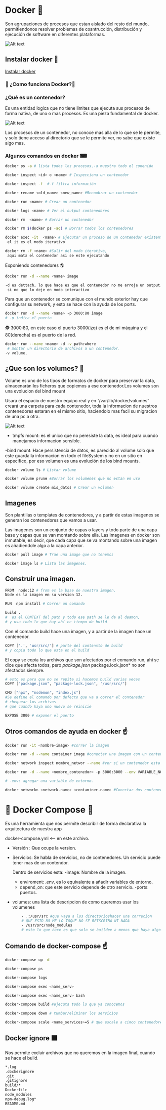 # Docker 🐳

Son agrupaciones de procesos que estan aislado del resto del mundo, permitiendonos resolver problemas de cosntrucción, distribución y ejecución de software en diferentes plataformas.

![Alt text](https://lh3.googleusercontent.com/proxy/3HRlWJor7WSWWJqUC8BC7b-FT9m-AZhpqIkIudiWFkJPuYLT_H1XocxSThUb35LdBa0Sg8QjfyKKXDstcN5ojy-Z94YH4Ct4lnX75J8VT1zQaHKA "Optional Title")

## Instalar docker 💾

[Instalar docker](https://docs.docker.com/engine/install/)

### 🤔 ¿Como funciona Docker?🤔

### ¿Qué es un contenedor?

Es una entidad logica que no tiene limites que ejecuta sus procesos de forma nativa, de uno o mas procesos. Es una pieza fundamental de docker.

![Alt text](https://blog.carreralinux.com.ar/wp-content/uploads/2020/06/docker_imagenes_contenedores.png "Optional Title")

Los procesos de un contenedor, no conoce mas alla de lo que se le permite, y solo tiene acceso al directorio que se le permite ver, no sabe que existe algo mas.

### Algunos comandos en docker ⌨

```bash
docker ps -a # lista todos los procesos,-a muestra todo el conenido
```

```bash
docker inspect <id> o <name> # Inspecciona un contenedor
```

```bash
docker inspect -f  #-f filtra información
```

```bash
docker rename <old_name> <new_name> #Renombrar un contenedor
```

```bash
docker run <name> # Crear un contenedor
```

```bash
docker logs <name> # Ver el output contenedores
```

```bash
docker rm  <name> # Borrar un contenedor
```

```bash
docker rm $(docker ps -aq) # Borrar todos los contenedores
```

```bash
docker exec -it  <name> # Ejecutar un proceso de un contenedor existente,
 el it es el modo iterativo
```

```bash
docker rm -f <name> #Salir del modo iterativo,
 aqui mata el contenedor asi se este ejecutando
```

Exponiendo contenedores 🌎

```bash
docker run -d --name <name> image

-d es dettach, lo que hace es que el contenedor no me arroje un output,
 si no que lo deje en modo interactivo
```

Para que un contenedor se comunique con el mundo exterior hay que configurar su network, y esto se hace con la ayuda de los ports.

```bash
docker run -d --name <name> -p 3000:80 image
# -p indica el puerto
```

🕵 3000:80, en este caso el puerto 3000(izq) es el de mi máquina y el 80(derecha) es el puerto de la red.

```bash
docker run --name <name> -d -v path:where
 # montar un directorio de archivos a un contenedor.
-v volume.
```

## ¿Que son los volumes? 🧐

Volume es uno de los tipos de formatos de docker para preservar la data, almacenarán los ficheros que copiemos a ese contenedor.Los volumes son una evolucion del bind mount

Usará el espacio de nuestro equipo real y en “/var/lib/docker/volumes” creará una carpeta para cada contenedor, toda la informacion de nuestros contenedores estaran en el mismo sitio, haciendolo mas facil su migracion de una pc a otra.

![Alt text](https://miro.medium.com/max/624/1*j0g82wL5oUl3dgwIXZBIpA.png "Optional Title")

- tmpfs mount: es el unico que no peresiste la data, es ideal para cuando manejamos informacion sensible.

-bind mount: Hace persistencia de datos, es parecido al volume solo que este guarda la informacion en todo el fileSystem y no en un sitio en especifico, por eso volumen es una evolución de los bind mounts.

```bash
docker volume ls # Listar volume
```

```bash
docker volume prune #Borrar los volumenes que no estan en uso
```

```bash
docker volume create mis_datos # Crear un volumen
```

## Imagenes

Son plantillas o templates de contenedores, y a partir de estas imagenes se generan los contenedores que vamos a usar.

Las imagenes son un conjunto de capas o layers y todo parte de una capa base
y capas que se van montando sobre ella.
Las imagenes en docker son inmutable, es decir, que cada capa que se va montando sobre una imagen es añadiendole algo a la capa anterior.

```bash
docker pull image # Trae una image que no tenemos
```

```bash
docker image ls # Lista las imagenes.
```

## Construir una imagen.

```bash
FROM  node:12 # from es la base de nuestra imagen.
Node es la imagen en su version 12.
```

```bash
RUN  npm install # Correr un comando
```

```bash
build .
#  es el CONTEXT del path y todo ese path se le da al deamon,
# y usa todo lo que hay ahí en tiempo de build
```

Con el comando build hace una imagen, y a partir de la imagen hace un contenedor.

```bash
COPY ['.', 'usr/src/'] # parte del contenxto de build
# y copia todo lo que esta en el build
```

El copy se copia los archivos que son afectados por el comando run, ahi se dice que afecta todos, pero _package.json_ package.lock.json\* no son afectados siempre.

```bash
# esto es para que no se repite si hacemos build varias veces
COPY ["package.json", "package-lock.json", "/usr/src/"]
```

```bash
CMD ["npx", "nodemon", "index.js"]
#Se define el comando por defecto que va a correr el contenedor
# chequear los archivos
# que cuando haya uno nuevo se reinicie
```

```bash
EXPOSE 3000 # exponer el puerto
```

## Otros comandos de ayuda en docker ☝️

```bash
docker run -it <nombre-image> #correr la imagen
```

```bash
docker run -d --name container image #conectar una imagen con un contenedor
```

```bash
docker network inspect nombre_networ --name #ver si un contenedor esta conectado

```

```bash
docker run -d --name <nombre_contenedor> -p 3000:3000 --env VARIABLE_NOMBRE= URL_VARIABLE <nombre_image>

# -env: agregar una variable de entorno.
```

```bash
docker networkn <network-name> <contaniner-name> #Conectar dos contenedores entre si
```

# 🐳 Docker Compose 🐳

Es una herramienta que nos permite describir de forma declarativa la arquitectura de nuestra app

docker-compose.yml <-- en este archivo.

- Versión : Que ocupe la version.

- Servicios: Se habla de servicios, no de contenedores. Un servicio puede tener mas de un contendor.

  Dentro de servicios esta:
  -image: Nombre de la imagen.

  - enviroment: .env, es lo equivalente a añadir variables de entorno.
  - depend_on: que este servicio depende de otro servicio.
    -ports: puertos.

- volumes: una lista de descripcion de como queremos usar los volumenes
  ```bash
      - .:/usr/src #que vaya a los directorioshacer una correcion
      # QUE ESTO NO ME LO TOQUE NO SE REISCRIBA NI NADA
      - /usr/src/node_modules
      # esto lo que hace es que solo se buildee a menos que haya algo nuevo
  ```

## Comando de docker-compose ☝️

```bash
docker-compose up -d
```

```bash
docker-compose ps
```

```bash
docker-compose logs
```

```bash
docker-compose exec <name_serv>
```

```bash
docker-compose exec <name_serv> bash
```

```bash
docker-compose build #ejecuta todo lo que ya conocemos
```

```bash
docker-compose down # tumbar/eliminar los servicios
```

```bash
docker-compose scale <name_services>=5 # que escale a cinco contenedores.
```

## Docker ignore ⬛

Nos permite excluir archivos que no queremos en la imagen final, cuando se hace el build.

```bash
*.log
.dockerignore
.git
.gitignore
build/*
Dockerfile
node_modules
npm-debug.log*
README.md

```
